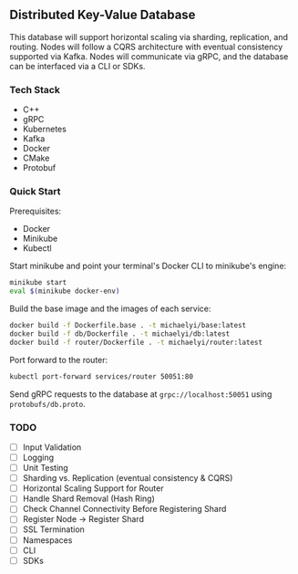 ## Distributed Key-Value Database

This database will support horizontal scaling via sharding, replication, and
routing. Nodes will follow a CQRS architecture with eventual consistency
supported via Kafka. Nodes will communicate via gRPC, and the database can be
interfaced via a CLI or SDKs.

### Tech Stack
- C++
- gRPC
- Kubernetes
- Kafka
- Docker
- CMake
- Protobuf

### Quick Start

Prerequisites:
- Docker
- Minikube
- Kubectl

Start minikube and point your terminal's Docker CLI to minikube's engine:
```bash
minikube start
eval $(minikube docker-env)
```

Build the base image and the images of each service:
```bash
docker build -f Dockerfile.base . -t michaelyi/base:latest
docker build -f db/Dockerfile . -t michaelyi/db:latest
docker build -f router/Dockerfile . -t michaelyi/router:latest
```

Port forward to the router:
```bash
kubectl port-forward services/router 50051:80
```

Send gRPC requests to the database at `grpc://localhost:50051` using `protobufs/db.proto`.

### TODO
- [ ] Input Validation
- [ ] Logging
- [ ] Unit Testing
- [ ] Sharding vs. Replication (eventual consistency & CQRS)
- [ ] Horizontal Scaling Support for Router
- [ ] Handle Shard Removal (Hash Ring)
- [ ] Check Channel Connectivity Before Registering Shard
- [ ] Register Node -> Register Shard
- [ ] SSL Termination
- [ ] Namespaces
- [ ] CLI
- [ ] SDKs
